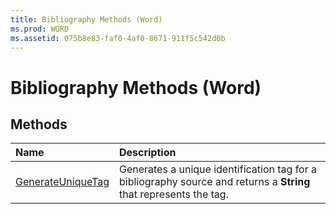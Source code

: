 ```yaml
---
title: Bibliography Methods (Word)
ms.prod: WORD
ms.assetid: 075b8e83-faf0-4af0-8671-911f5c542d0b
---
```



# Bibliography Methods (Word)

## Methods



|**Name**|**Description**|
|:-----|:-----|
|[GenerateUniqueTag](bibliography-generateuniquetag-method-word.md)|Generates a unique identification tag for a bibliography source and returns a  **String** that represents the tag.|

